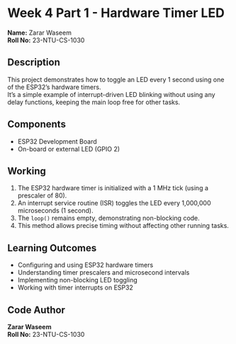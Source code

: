 # Week 4 Part 1 - Hardware Timer LED

**Name:** Zarar Waseem  
**Roll No:** 23-NTU-CS-1030  

## Description
This project demonstrates how to toggle an LED every 1 second using one of the ESP32’s hardware timers.  
It’s a simple example of interrupt-driven LED blinking without using any delay functions, keeping the main loop free for other tasks.

## Components
- ESP32 Development Board  
- On-board or external LED (GPIO 2)

## Working
1. The ESP32 hardware timer is initialized with a 1 MHz tick (using a prescaler of 80).  
2. An interrupt service routine (ISR) toggles the LED every 1,000,000 microseconds (1 second).  
3. The `loop()` remains empty, demonstrating non-blocking code.  
4. This method allows precise timing without affecting other running tasks.

## Learning Outcomes
- Configuring and using ESP32 hardware timers  
- Understanding timer prescalers and microsecond intervals  
- Implementing non-blocking LED toggling  
- Working with timer interrupts on ESP32

## Code Author
**Zarar Waseem**  
**Roll No:** 23-NTU-CS-1030
